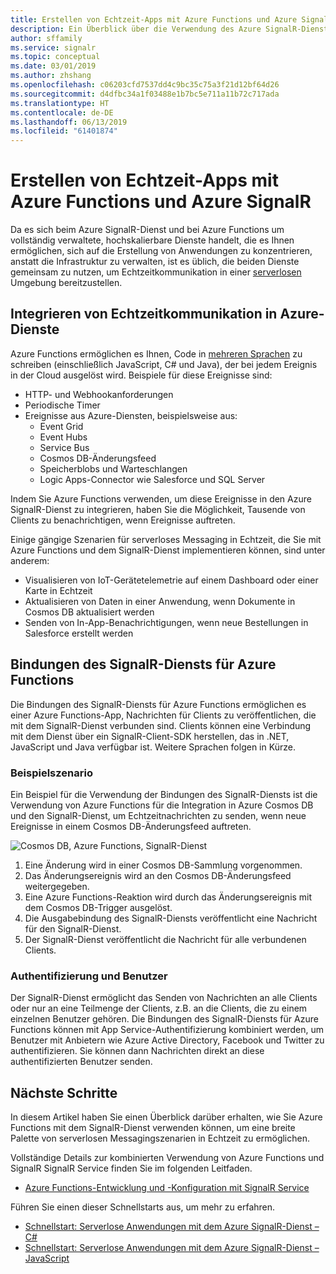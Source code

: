```yaml
---
title: Erstellen von Echtzeit-Apps mit Azure Functions und Azure SignalR
description: Ein Überblick über die Verwendung des Azure SignalR-Diensts in serverlosen Anwendungen.
author: sffamily
ms.service: signalr
ms.topic: conceptual
ms.date: 03/01/2019
ms.author: zhshang
ms.openlocfilehash: c06203cfd7537dd4c9bc35c75a3f21d12bf64d26
ms.sourcegitcommit: d4dfbc34a1f03488e1b7bc5e711a11b72c717ada
ms.translationtype: HT
ms.contentlocale: de-DE
ms.lasthandoff: 06/13/2019
ms.locfileid: "61401874"
---
```

# <a name="build-real-time-apps-with-azure-functions-and-azure-signalr-service"></a>Erstellen von Echtzeit-Apps mit Azure Functions und Azure SignalR

Da es sich beim Azure SignalR-Dienst und bei Azure Functions um vollständig verwaltete, hochskalierbare Dienste handelt, die es Ihnen ermöglichen, sich auf die Erstellung von Anwendungen zu konzentrieren, anstatt die Infrastruktur zu verwalten, ist es üblich, die beiden Dienste gemeinsam zu nutzen, um Echtzeitkommunikation in einer [serverlosen](https://azure.microsoft.com/solutions/serverless/) Umgebung bereitzustellen.

## <a name="integrate-real-time-communications-with-azure-services"></a>Integrieren von Echtzeitkommunikation in Azure-Dienste

Azure Functions ermöglichen es Ihnen, Code in [mehreren Sprachen](../azure-functions/supported-languages.md) zu schreiben (einschließlich JavaScript, C# und Java), der bei jedem Ereignis in der Cloud ausgelöst wird. Beispiele für diese Ereignisse sind:

* HTTP- und Webhookanforderungen
* Periodische Timer
* Ereignisse aus Azure-Diensten, beispielsweise aus:
    - Event Grid
    - Event Hubs
    - Service Bus
    - Cosmos DB-Änderungsfeed
    - Speicherblobs und Warteschlangen
    - Logic Apps-Connector wie Salesforce und SQL Server

Indem Sie Azure Functions verwenden, um diese Ereignisse in den Azure SignalR-Dienst zu integrieren, haben Sie die Möglichkeit, Tausende von Clients zu benachrichtigen, wenn Ereignisse auftreten.

Einige gängige Szenarien für serverloses Messaging in Echtzeit, die Sie mit Azure Functions und dem SignalR-Dienst implementieren können, sind unter anderem:

* Visualisieren von IoT-Gerätetelemetrie auf einem Dashboard oder einer Karte in Echtzeit
* Aktualisieren von Daten in einer Anwendung, wenn Dokumente in Cosmos DB aktualisiert werden
* Senden von In-App-Benachrichtigungen, wenn neue Bestellungen in Salesforce erstellt werden

## <a name="signalr-service-bindings-for-azure-functions"></a>Bindungen des SignalR-Diensts für Azure Functions

Die Bindungen des SignalR-Diensts für Azure Functions ermöglichen es einer Azure Functions-App, Nachrichten für Clients zu veröffentlichen, die mit dem SignalR-Dienst verbunden sind. Clients können eine Verbindung mit dem Dienst über ein SignalR-Client-SDK herstellen, das in .NET, JavaScript und Java verfügbar ist. Weitere Sprachen folgen in Kürze.

### <a name="an-example-scenario"></a>Beispielszenario

Ein Beispiel für die Verwendung der Bindungen des SignalR-Diensts ist die Verwendung von Azure Functions für die Integration in Azure Cosmos DB und den SignalR-Dienst, um Echtzeitnachrichten zu senden, wenn neue Ereignisse in einem Cosmos DB-Änderungsfeed auftreten.

![Cosmos DB, Azure Functions, SignalR-Dienst](media/signalr-concept-azure-functions/signalr-cosmosdb-functions.png)

1. Eine Änderung wird in einer Cosmos DB-Sammlung vorgenommen.
2. Das Änderungsereignis wird an den Cosmos DB-Änderungsfeed weitergegeben.
3. Eine Azure Functions-Reaktion wird durch das Änderungsereignis mit dem Cosmos DB-Trigger ausgelöst.
4. Die Ausgabebindung des SignalR-Diensts veröffentlicht eine Nachricht für den SignalR-Dienst.
5. Der SignalR-Dienst veröffentlicht die Nachricht für alle verbundenen Clients.

### <a name="authentication-and-users"></a>Authentifizierung und Benutzer

Der SignalR-Dienst ermöglicht das Senden von Nachrichten an alle Clients oder nur an eine Teilmenge der Clients, z.B. an die Clients, die zu einem einzelnen Benutzer gehören. Die Bindungen des SignalR-Diensts für Azure Functions können mit App Service-Authentifizierung kombiniert werden, um Benutzer mit Anbietern wie Azure Active Directory, Facebook und Twitter zu authentifizieren. Sie können dann Nachrichten direkt an diese authentifizierten Benutzer senden.

## <a name="next-steps"></a>Nächste Schritte

In diesem Artikel haben Sie einen Überblick darüber erhalten, wie Sie Azure Functions mit dem SignalR-Dienst verwenden können, um eine breite Palette von serverlosen Messagingszenarien in Echtzeit zu ermöglichen.

Vollständige Details zur kombinierten Verwendung von Azure Functions und SignalR SignalR Service finden Sie im folgenden Leitfaden.

* [Azure Functions-Entwicklung und -Konfiguration mit SignalR Service](signalr-concept-serverless-development-config.md)

Führen Sie einen dieser Schnellstarts aus, um mehr zu erfahren.

* [Schnellstart: Serverlose Anwendungen mit dem Azure SignalR-Dienst – C#](signalr-quickstart-azure-functions-csharp.md)
* [Schnellstart: Serverlose Anwendungen mit dem Azure SignalR-Dienst – JavaScript](signalr-quickstart-azure-functions-javascript.md)